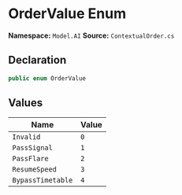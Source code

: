 # OrderValue Enum

**Namespace:** `Model.AI`
**Source:** `ContextualOrder.cs`

## Declaration

```csharp
public enum OrderValue
```

## Values

| Name | Value |
|------|-------|
| `Invalid` | `0` |
| `PassSignal` | `1` |
| `PassFlare` | `2` |
| `ResumeSpeed` | `3` |
| `BypassTimetable` | `4` |

